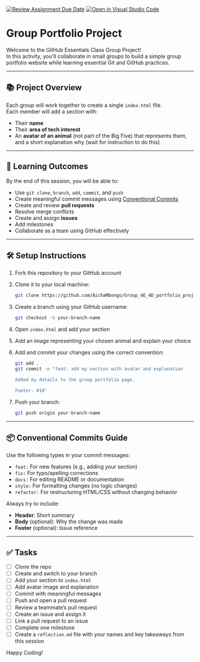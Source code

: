 [![Review Assignment Due Date](https://classroom.github.com/assets/deadline-readme-button-22041afd0340ce965d47ae6ef1cefeee28c7c493a6346c4f15d667ab976d596c.svg)](https://classroom.github.com/a/e5CMZJa-)
[![Open in Visual Studio Code](https://classroom.github.com/assets/open-in-vscode-2e0aaae1b6195c2367325f4f02e2d04e9abb55f0b24a779b69b11b9e10269abc.svg)](https://classroom.github.com/online_ide?assignment_repo_id=19790218&assignment_repo_type=AssignmentRepo)
# Group Portfolio Project

Welcome to the GitHub Essentials Class Group Project!  
In this activity, you'll collaborate in small groups to build a simple group portfolio website while learning essential Git and GitHub practices.

---

## 📚 Project Overview

Each group will work together to create a single `index.html` file.  
Each member will add a section with:

- Their **name**
- Their **area of tech interest**
- An **avatar of an animal** (not part of the Big Five) that represents them, and a short explanation why (wait for instruction to do this)

---

## 🎯 Learning Outcomes

By the end of this session, you will be able to:

- Use `git clone`, `branch`, `add`, `commit`, and `push`
- Create meaningful commit messages using [Conventional Commits](https://gist.github.com/qoomon/5dfcdf8eec66a051ecd85625518cfd13)
- Create and review **pull requests**
- Resolve merge conflicts
- Create and assign **issues**
- Add milestones
- Collaborate as a team using GitHub effectively

---

## 🛠️ Setup Instructions

1. Fork this repository to your GitHub account
2. Clone it to your local machine:
   ```bash
   git clone https://github.com/AichaMbongo/Group_4E_4D_portfolio_project.git
   ```
3. Create a branch using your GitHub username:
   ```bash
   git checkout -b your-branch-name
   ```
4. Open `index.html` and add your section
5. Add an image representing your chosen animal and explain your choice
6. Add and commit your changes using the correct convention:

   ```bash
   git add .
   git commit -m "feat: add my section with avatar and explanation

   Added my details to the group portfolio page.

   Footer: #10"
   ```

7. Push your branch:
   ```bash
   git push origin your-branch-name
   ```

---

## 📦 Conventional Commits Guide

Use the following types in your commit messages:

- `feat:` For new features (e.g., adding your section)
- `fix:` For typo/spelling corrections
- `docs:` For editing README or documentation
- `style:` For formatting changes (no logic changes)
- `refactor:` For restructuring HTML/CSS without changing behavior

Always try to include:

- **Header**: Short summary
- **Body** (optional): Why the change was made
- **Footer** (optional): Issue reference

---

## ✅ Tasks

- [ ] Clone the repo
- [ ] Create and switch to your branch
- [ ] Add your section to `index.html`
- [ ] Add avatar image and explanation
- [ ] Commit with meaningful messages
- [ ] Push and open a pull request
- [ ] Review a teammate’s pull request
- [ ] Create an issue and assign it
- [ ] Link a pull request to an issue
- [ ] Complete one milestone
- [ ] Create a `reflection.md` file with your names and key takeaways from this session

Happy Coding!
